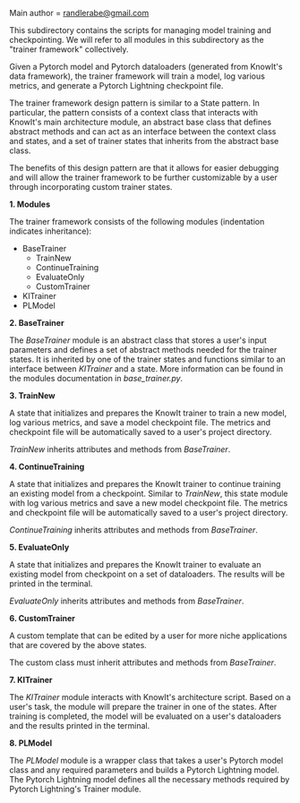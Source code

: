 Main author = randlerabe@gmail.com 

This subdirectory contains the scripts for managing model training and checkpointing. We will refer to all modules in this subdirectory as the "trainer framework" collectively.

Given a Pytorch model and Pytorch dataloaders (generated from KnowIt's data framework), the trainer framework will train a model, log various metrics, and generate a Pytorch Lightning checkpoint file.

The trainer framework design pattern is similar to a State pattern. In particular, the pattern consists of a context class that interacts with KnowIt's main architecture module, an abstract base class that defines abstract methods and can act as an interface between the context class and states, and a set of trainer states that inherits from the abstract base class.

The benefits of this design pattern are that it allows for easier debugging and will allow the trainer framework to be further customizable by a user through incorporating custom trainer states.

**1. Modules**

The trainer framework consists of the following modules (indentation indicates inheritance):
- BaseTrainer
    - TrainNew
    - ContinueTraining
    - EvaluateOnly
    - CustomTrainer
- KITrainer
- PLModel

**2. BaseTrainer**

The _BaseTrainer_ module is an abstract class that stores a user's input parameters and defines a set of abstract methods needed for the trainer states. It is inherited by one of the trainer states and functions similar to an interface between _KITrainer_ and a state. More information can be found in the modules documentation in _base_trainer.py_. 

**3. TrainNew**

A state that initializes and prepares the KnowIt trainer to train a new model, log various metrics, and save a model checkpoint file. The metrics and checkpoint file will be automatically saved to a user's project directory.

_TrainNew_ inherits attributes and methods from _BaseTrainer_.

**4. ContinueTraining**

A state that initializes and prepares the KnowIt trainer to continue training an existing model from a checkpoint. Similar to _TrainNew_, this state module with log various metrics and save a new model checkpoint file. The metrics and checkpoint file will be automatically saved to a user's project directory.

_ContinueTraining_ inherits attributes and methods from _BaseTrainer_.

**5. EvaluateOnly**

A state that initializes and prepares the KnowIt trainer to evaluate an existing model from checkpoint on a set of dataloaders. The results will be printed in the terminal.

_EvaluateOnly_ inherits attributes and methods from _BaseTrainer_.

**6. CustomTrainer**

A custom template that can be edited by a user for more niche applications that are covered by the above states.

The custom class must inherit attributes and methods from _BaseTrainer_.

**7. KITrainer**

The _KITrainer_ module interacts with KnowIt's architecture script. Based on a user's task, the module will prepare the trainer in one of the states. After training is completed, the model will be evaluated on a user's dataloaders and the results printed in the terminal.


**8. PLModel**

The _PLModel_ module is a wrapper class that takes a user's Pytorch model class and any required parameters and builds a Pytorch Lightning model. The Pytorch Lightning model defines all the necessary methods required by Pytorch Lightning's Trainer module.






